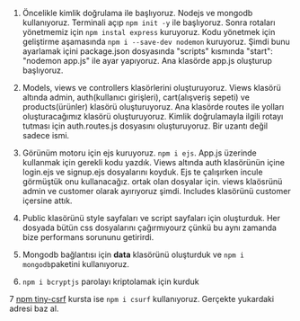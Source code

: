 1. Öncelikle kimlik doğrulama ile başlıyoruz. Nodejs ve mongodb kullanıyoruz. Terminali açıp `npm init -y` ile başlıyoruz. Sonra rotaları yönetmemiz için `npm instal express` kuruyoruz. Kodu yönetmek için geliştirme aşamasında `npm i --save-dev nodemon` kuruyoruz. Şimdi bunu ayarlamak içini package.json dosyasında "scripts" kısmında "start": "nodemon app.js" ile ayar yapıyoruz.  Ana klasörde app.js oluşturup başlıyoruz.

2. Models, views ve controllers klasörlerini oluşturuyoruz. Views klasörü altında admin, auth(kullanıcı girişleri), cart(alışveriş sepeti) ve products(ürünler) klasörü oluşturuyoruz. Ana klasörde routes ile yolları oluşturacağımız klasörü oluşturuyoruz. Kimlik doğrulamayla ilgili rotayı tutması için auth.routes.js dosyasını oluşturuyoruz. Bir uzantı değil sadece ismi. 

3. Görünüm motoru için ejs kuruyoruz. `npm i ejs`. App.js üzerinde kullanmak için gerekli kodu yazdık. Views altında auth klasörünün içine login.ejs ve signup.ejs dosyalarını koyduk. Ejs te çalışırken incule görmüştük onu kullanacağız. ortak olan dosyalar için. views klaösrünü admin ve customer olarak ayırıyoruz şimdi. Includes klasörünü customer içersine attık. 

4. Public klasörünü style sayfaları ve script sayfaları için oluşturduk. Her dosyada bütün css dosyalarını çağırmıyourz çünkü bu aynı zamanda bize performans sorununu getirirdi.

5. Mongodb bağlantısı için **data** klasörünü oluşturduk ve `npm i mongodb`paketini kullanıyoruz.

6. `npm i bcryptjs` parolayı kriptolamak için kurduk

7 [npm tiny-csrf](https://www.npmjs.com/package/tiny-csrf) kursta ise `npm i csurf` kullanıyoruz. Gerçekte yukardaki adresi baz al.